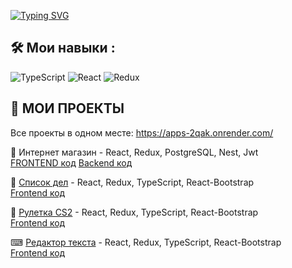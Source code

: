 
<a href="https://git.io/typing-svg" style="text-align:center"><img src="https://readme-typing-svg.demolab.com?font=Fira+Code&pause=1000&color=27F76C&width=450&lines=2+года+опыта+разработки+на+JAVASCRIPT.;Разработал+10+учебных+проектов." alt="Typing SVG" /></a>



## 🛠️ Мои навыки :
![TypeScript](https://img.shields.io/badge/typescript-%23007ACC.svg?style=for-the-badge&logo=typescript&logoColor=white)  ![React](https://img.shields.io/badge/react-%2320232a.svg?style=for-the-badge&logo=react&logoColor=%2361DAFB) ![Redux](https://img.shields.io/badge/redux-%23593d88.svg?style=for-the-badge&logo=redux&logoColor=white)


## 📄 МОИ ПРОЕКТЫ

Все проекты в одном месте: https://apps-2qak.onrender.com/

🛒 Интернет магазин - React, Redux, PostgreSQL, Nest, Jwt  
[FRONTEND код](https://github.com/Rvinand/internet_store/tree/main/client) [Backend код](https://github.com/Rvinand/internet_store/tree/main/server)

📒 [Список дел](https://my-task.onrender.com/) - React, Redux, TypeScript, React-Bootstrap  
[Frontend код](https://github.com/Rvinand/my-task)

🎰 [Рулетка CS2](https://roulette-0ags.onrender.com/) - React, Redux, TypeScript, React-Bootstrap  
[Frontend код](https://github.com/Rvinand/roulette)


⌨ [Редактор текста](https://textover.onrender.com/) - React, Redux, TypeScript, React-Bootstrap  
[Frontend код](https://github.com/Rvinand/textover)
